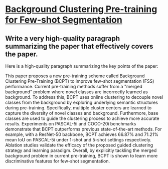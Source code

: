# [Background Clustering Pre-training for Few-shot Segmentation](https://arxiv.org/abs/2312.03322)

## Write a very high-quality paragraph summarizing the paper that effectively covers the paper.

 Here is a high-quality paragraph summarizing the key points of the paper:

This paper proposes a new pre-training scheme called Background Clustering Pre-Training (BCPT) to improve few-shot segmentation (FSS) performance. Current pre-training methods suffer from a "merged background" problem where novel classes are incorrectly learned as background. To address this, BCPT uses online clustering to decouple novel classes from the background by exploring underlying semantic structures during pre-training. Specifically, multiple cluster centers are learned to capture the diversity of novel classes and background. Furthermore, base classes are used to guide the clustering process to achieve more accurate results. Experiments on PASCAL-5i and COCO-20i benchmarks demonstrate that BCPT outperforms previous state-of-the-art methods. For example, with a ResNet-50 backbone, BCPT achieves 66.87% and 71.21% mean IoU on PASCAL-5i under 1-shot and 5-shot settings respectively. Ablation studies validate the efficacy of the proposed guided clustering strategy and learning paradigm. Overall, by explicitly tackling the merged background problem in current pre-training, BCPT is shown to learn more discriminative features for few-shot segmentation.
